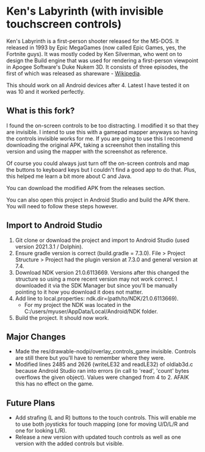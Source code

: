 Ken's Labyrinth (with invisible touchscreen controls)
=============

Ken's Labyrinth is a first-person shooter released for the MS-DOS. It released in 1993 by Epic MegaGames (now called Epic Games, yes, the Fortnite guys). It was mostly coded by Ken Silverman, who went on to design the Build engine that was used for rendering a first-person viewpoint in Apogee Software's Duke Nukem 3D. It consists of three episodes, the first of which was released as shareware - [Wikipedia](https://en.wikipedia.org/wiki/Ken%27s_Labyrinth).

This should work on all Android devices after 4. Latest I have tested it on was 10 and it worked perfectly. 

## What is this fork? 

I found the on-screen controls to be too distracting. I modified it so that they are invisible. I intend to use this with a gamepad mapper anyways so having the controls invisible works for me.  If you are going to use this I recomend downloading the original APK, taking a screenshot then installing this version and using the mapper with the screenshot as reference. 

Of course you could always just turn off the on-screen controls and map the buttons to keyboard keys but I couldn't find a good app to do that. Plus, this helped me learn a bit more about C and Java.

You can download the modified APK from the releases section. 

You can also open this project in Android Studio and build the APK there. You will need to follow these steps however.

## Import to Android Studio
 1. Git clone or download the project and import to Android Studio (used version 2021.3.1 / Dolphin).
 2. Ensure gradle version is correct (build.gradle = 7.3.0). File > Project Structure > Project had the plugin version at 7.3.0 and general version at 7.4.
 2. Download NDK version 21.0.6113669. Versions after this changed the structure so using a more recent version may not work correct. I downloaded it via the SDK Manager but since you'll be manually pointing to it how you download it does not matter. 
 3. Add line to local.properties: ndk.dir=(path/to/NDK/21.0.6113669).
    - For my project the NDK was located in the C:/users/myuser/AppData/Local/Android/NDK folder. 
 4. Build the project. It should now work. 

## Major Changes
 - Made the res/drawable-nodpi/overlay_controls_game invisible. Controls are still there but you'll have to remember where they were. 
 - Modified lines 2485 and 2626 (writeLE32 and readLE32) of oldlab3d.c because Android Studio ran into errors (in call to 'read', 'count' bytes overflows the given object). Values were changed from 4 to 2. AFAIK this has no effect on the game. 

## Future Plans 
 - Add strafing (L and R) buttons to the touch controls. This will enable me to use both joysticks for touch mapping (one for moving U/D/L/R and one for looking L/R). 
 - Release a new version with updated touch controls as well as one version with the added controls but visible. 
